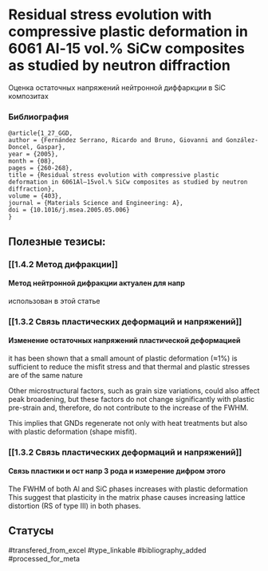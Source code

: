 # Residual stress evolution with compressive plastic deformation in 6061 Al-15 vol.% SiCw composites as studied by neutron diffraction

Оценка остаточных напряжений нейтронной диффаркции в SiC композитах

### Библиография
```
@article{1_27_GGD,
author = {Fernández Serrano, Ricardo and Bruno, Giovanni and González-Doncel, Gaspar},
year = {2005},
month = {08},
pages = {260-268},
title = {Residual stress evolution with compressive plastic deformation in 6061Al–15vol.% SiCw composites as studied by neutron diffraction},
volume = {403},
journal = {Materials Science and Engineering: A},
doi = {10.1016/j.msea.2005.05.006}
}
```

## Полезные тезисы:
### [[1.4.2 Метод дифракции]]
#### Метод нейтронной дифракции актуален для напр
использован в этой статье

### [[1.3.2 Связь пластических деформаций и напряжений]]
#### Изменение остаточных напряжений пластической деформацией
it has been shown that a small amount of plastic deformation (≈1%) is sufficient to reduce the misfit stress and that thermal and plastic stresses are of the same nature

Other microstructural factors, such as grain size variations, could also affect peak broadening, but these factors do not change significantly with plastic pre-strain and, therefore, do not contribute to the increase of the FWHM.

This implies that GNDs regenerate not only with heat treatments but also with plastic deformation (shape misfit).

### [[1.3.2 Связь пластических деформаций и напряжений]]
#### Связь пластики и ост напр 3 рода и измерение дифром этого
The FWHM of both Al and SiC phases increases with plastic deformation
This suggest that plasticity in the matrix phase causes increasing lattice distortion (RS of type III) in both phases.



## Статусы
#transfered_from_excel 
#type_linkable 
#bibliography_added 
#processed_for_meta
